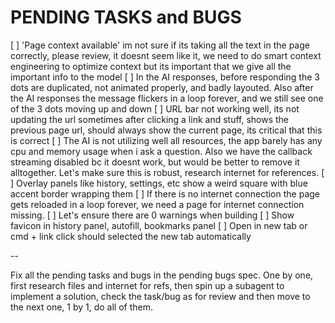 # PENDING TASKS and BUGS

[ ] 'Page context available' im not sure if its taking all the text in the page correctly, please review, it doesnt seem like it, we need to do smart context engineering to optimize context but its important that we give all the important info to the model
[ ] In the AI responses, before responding the 3 dots are duplicated, not animated properly, and badly layouted. Also after the AI responses the message flickers in a loop forever, and we still see one of the 3 dots moving up and down
[ ] URL bar not working well, its not updating the url sometimes after clicking a link and stuff, shows the previous page url, should always show the current page, its critical that this is correct
[ ] The AI is not utilizing well all resources, the app barely has any cpu and memory usage when i ask a question. Also we have the callback streaming disabled bc it doesnt work, but would be better to remove it alltogether. Let's make sure this is robust, research internet for references.
[ ] Overlay panels like history, settings, etc show a weird square with blue accent border wrapping them
[ ] If there is no internet connection the page gets reloaded in a loop forever, we need a page for internet connection missing.
[ ] Let's ensure there are 0 warnings when building
[ ] Show favicon in history panel, autofill, bookmarks panel
[ ] Open in new tab or cmd + link click should selected the new tab automatically

--

Fix all the pending tasks and bugs in the pending bugs spec. One by one, first research files and internet for refs, then spin up a subagent to implement a solution, check the task/bug as for review and then move to the next one, 1 by 1, do all of them.
